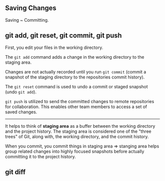 ## Saving Changes

Saving ~ Committing.

## git add, git reset, git commit, git push

First, you edit your files in the working directory.

The `git add` command adds a change in the working directory to the staging area.

Changes are not actually recorded until you run `git commit` (commit a snapshot of the staging directory to the repositories commit history).

The `git reset` command is used to undo a commit or staged snapshot (undo `git add`).

`git push` is utilized to send the committed changes to remote repositories for collaboration. This enables other team members to access a set of saved changes.

---

It helps to think of **staging area** as a buffer between the working directory and the project history. The staging area is considered one of the "three trees" of Git, along with, the working directory, and the commit history.

When you commit, you commit things in staging area => stanging area helps group related changes into highly focused snapshots before actually committing it to the project history.

## git diff



